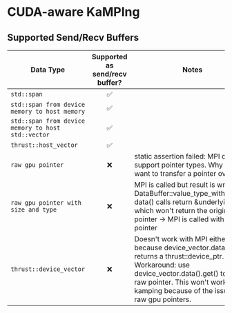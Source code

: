 # CUDA-aware KaMPIng

## Supported Send/Recv Buffers 
| Data Type   | Supported as send/recv buffer? | Notes                |
|-------------|:------------------:|----------------------|
| `std::span`                                          | ✅                 |                      |
| `std::span from device memory to host memory`        | ✅                 |                      |
| `std::span from device memory to host std::vector`   | ✅                 |                      |
| `thrust::host_vector`                                | ✅                 |                      |
| `raw gpu pointer`                                    | ❌                 | static assertion failed: MPI does not support pointer types. Why do you want to transfer a pointer over MPI?|     
| `raw gpu pointer with size and type`                 | ❌                 | MPI is called but result is wrong: DataBuffer::value_type_with_const* data() calls return &underlying() which won't return the original gpu pointer -> MPI is called with wrong pointer|                           
| `thrust::device_vector`                              | ❌                 | Doesn't work with MPI either, because device_vector.data() returns a thrust::device_ptr<float>. Workaround: use device_vector.data().get() to get raw pointer. This won't work with kamping because of the issue with raw gpu pointers.|



